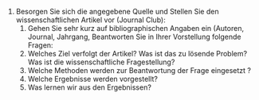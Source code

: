 1. Besorgen Sie sich die angegebene Quelle und Stellen Sie den wissenschaftlichen Artikel vor (Journal Club): 
	1. Gehen Sie sehr kurz auf bibliographischen Angaben ein (Autoren, Journal, Jahrgang, Beantworten Sie in Ihrer Vorstellung folgende Fragen: 
	2. Welches Ziel verfolgt der Artikel? Was ist das zu lösende Problem? Was ist die wissenschaftliche Fragestellung? 
	3. Welche Methoden werden zur Beantwortung der Frage eingesetzt ? 
	4. Welche Ergebnisse werden vorgestellt? 
	5. Was lernen wir aus den Ergebnissen?